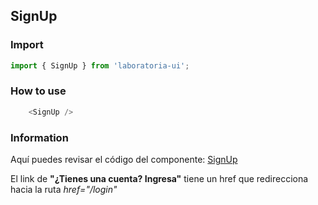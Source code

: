 ## SignUp

### Import

```js
import { SignUp } from 'laboratoria-ui';
```

### How to use

```js
    <SignUp />
```

### Information

Aquí puedes revisar el código del componente: [SignUp](https://github.com/Laboratoria/ui/blob/master/src/components/SignUp/index.jsx)

El link de **"¿Tienes una cuenta? Ingresa"** tiene un href que redirecciona hacia la ruta *href="/login"*